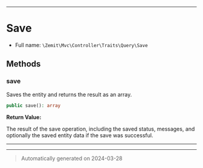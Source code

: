 ***

# Save





* Full name: `\Zemit\Mvc\Controller\Traits\Query\Save`




## Methods


### save

Saves the entity and returns the result as an array.

```php
public save(): array
```









**Return Value:**

The result of the save operation, including the saved status, messages,
and optionally the saved entity data if the save was successful.




***

***
> Automatically generated on 2024-03-28

